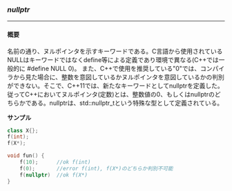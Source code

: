### *nullptr*
---
#### 概要
名前の通り、ヌルポインタを示すキーワードである。C言語から使用されているNULLはキーワードではなくdefine等による定義であり環境で異なる(C++では一般的に #define NULL 0)。
また、C++で使用を推奨している"0"では、コンパイラから見た場合に、整数を意図しているかヌルポインタを意図しているかの判別ができない。そこで、C++11では、新たなキーワードとしてnullptrを定義した。従ってC++においてヌルポインタ(定数)とは、整数値の0、もしくはnullptrのどちらかである。nullptrは、std::nullptr_tという特殊な型として定義されている。

**サンプル**
```c++
class X{};
f(int);
f(X*);

void fun() {
    f(10);      //ok f(int)
    f(0);       //error f(int), f(X*)のどちらか判別不可能
    f(nullptr)  //ok f(X*)
}
```


